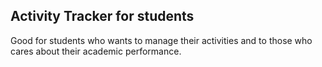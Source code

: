 ## Activity Tracker for students
Good for students who wants to manage their activities and to those who cares about their academic performance.
